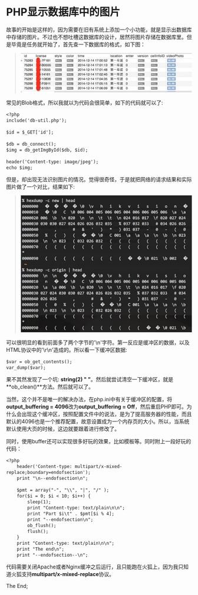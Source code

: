 PHP显示数据库中的图片
===

故事的开始是这样的，因为需要在旧有系统上添加一个小功能，就是显示出数据库中存储的图片。不过也不想吐槽这数据库的设计，居然将图片存储在数据库里。但是毕竟是任务就开始了，首先查一下数据库的格式，如下图：

> ![数据库数据](./images/2015-04-16-1.png)

常见的Blob格式，所以我就以为代码会很简单，如下的代码就可以了:

```
<?php
include('db-util.php');

$id = $_GET['id'];

$db = db_connect();
$img = db_getImgById($db, $id);

header('Content-type: image/jpeg');
echo $img;
```

但是，却出现无法识别图片的情况。觉得很奇怪，于是就把网络的请求结果和实际图片做了一个对比，结果如下:

> ![数据对比](./images/2015-04-16-2.png)

可以很明显的看到前面多了两个字节的'\n'字符。第一反应是缓冲区的数据，以及HTML协议中的'\r\n'造成的。所以看一下缓冲区数据:

```
$var = ob_get_contents();
var_dump($var);
```

果不其然发现了一个坑: **string(2) " "**。然后就尝试清空一下缓冲区，就是**ob_clean()**方法。然后就可以了。

当然，这个并不是唯一的解决办法，在php.ini中有关于缓冲区的配置，将**output_buffering = 4096**改为**output_buffering = Off**，然后重启PHP即可。为什么会出现这个缓冲区，按照配置文件中的说法，是为了提高服务器的性能，而且默认的4096也是一个推荐配置，故意设置成为一个内存页的大小。所以，当系统默认使用大页的时候，这边就要跟着进行修改了。

同时，使用buffer还可以实现很多好玩的效果，比如模板等。同时附上一段好玩的代码：

```
<?php
    header('Content-type: multipart/x-mixed-replace;boundary=endofsection');
    print "\n--endofsection\n";

    $pmt = array("-", "\\", "|", "/" );
    for($i = 0; $i < 10; $i++) {
        sleep(1);
        print "Content-type: text/plain\n\n";
        print "Part $i\t" . $pmt[$i % 4];
        print "--endofsection\n";
        ob_flush();
        flush();
    }
    print "Content-type: text/plain\n\n";
    print "The end\n";
    print "--endofsection--\n";
```

代码需要关闭Apache或者Nginx缓冲之后运行，且只能跑在火狐上，因为我只知道火狐支持**multipart/x-mixed-replace**协议。

The End;
